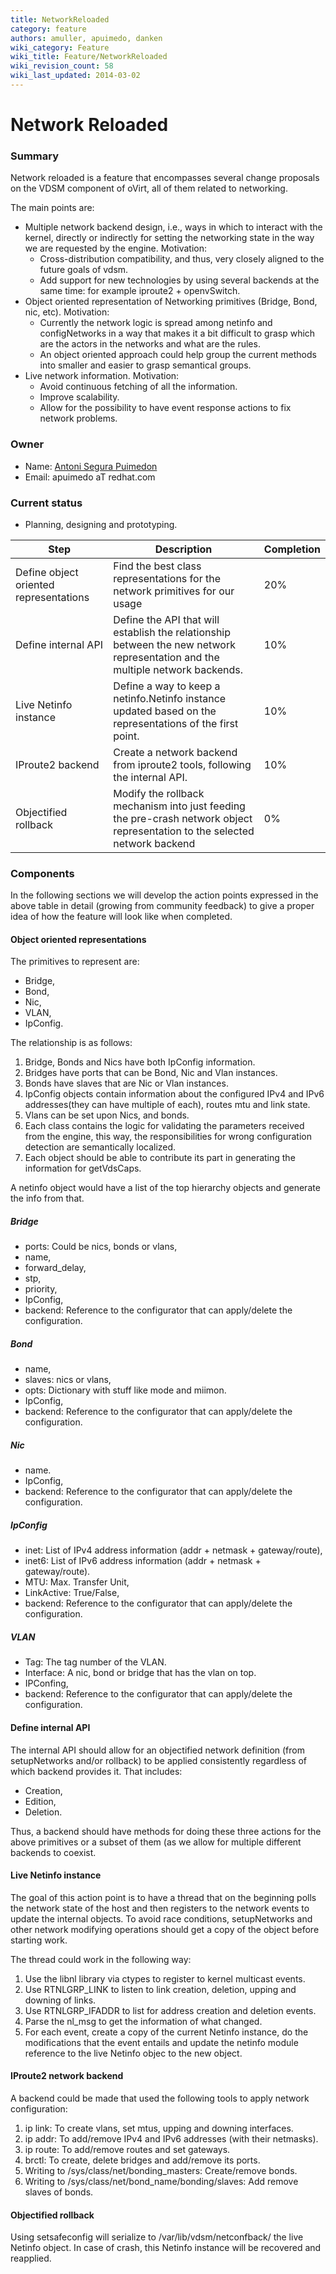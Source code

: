 ```yaml
---
title: NetworkReloaded
category: feature
authors: amuller, apuimedo, danken
wiki_category: Feature
wiki_title: Feature/NetworkReloaded
wiki_revision_count: 58
wiki_last_updated: 2014-03-02
---
```


# Network Reloaded

### Summary

Network reloaded is a feature that encompasses several change proposals on the VDSM component of oVirt, all of them related to networking.

The main points are:

*   Multiple network backend design, i.e., ways in which to interact with the kernel, directly or indirectly for setting the networking state in the way we are requested by the engine. Motivation:
    -   Cross-distribution compatibility, and thus, very closely aligned to the future goals of vdsm.
    -   Add support for new technologies by using several backends at the same time: for example iproute2 + openvSwitch.
*   Object oriented representation of Networking primitives (Bridge, Bond, nic, etc). Motivation:
    -   Currently the network logic is spread among netinfo and configNetworks in a way that makes it a bit difficult to grasp which are the actors in the networks and what are the rules.
    -   An object oriented approach could help group the current methods into smaller and easier to grasp semantical groups.
*   Live network information. Motivation:
    -   Avoid continuous fetching of all the information.
    -   Improve scalability.
    -   Allow for the possibility to have event response actions to fix network problems.

### Owner

*   Name: [ Antoni Segura Puimedon](User:APuimedo)
*   Email: apuimedo aT redhat.com

### Current status

*   Planning, designing and prototyping.

| Step                                   | Description                                                                                                                   | Completion |
|----------------------------------------|-------------------------------------------------------------------------------------------------------------------------------|------------|
| Define object oriented representations | Find the best class representations for the network primitives for our usage                                                  | 20%        |
| Define internal API                    | Define the API that will establish the relationship between the new network representation and the multiple network backends. | 10%        |
| Live Netinfo instance                  | Define a way to keep a netinfo.Netinfo instance updated based on the representations of the first point.                      | 10%        |
| IProute2 backend                       | Create a network backend from iproute2 tools, following the internal API.                                                     | 10%        |
| Objectified rollback                   | Modify the rollback mechanism into just feeding the pre-crash network object representation to the selected network backend   | 0%         |

### Components

In the following sections we will develop the action points expressed in the above table in detail (growing from community feedback) to give a proper idea of how the feature will look like when completed.

#### Object oriented representations

The primitives to represent are:

*   Bridge,
*   Bond,
*   Nic,
*   VLAN,
*   IpConfig.

The relationship is as follows:

1.  Bridge, Bonds and Nics have both IpConfig information.
2.  Bridges have ports that can be Bond, Nic and Vlan instances.
3.  Bonds have slaves that are Nic or Vlan instances.
4.  IpConfig objects contain information about the configured IPv4 and IPv6 addresses(they can have multiple of each), routes mtu and link state.
5.  Vlans can be set upon Nics, and bonds.
6.  Each class contains the logic for validating the parameters received from the engine, this way, the responsibilities for wrong configuration detection are semantically localized.
7.  Each object should be able to contribute its part in generating the information for getVdsCaps.

A netinfo object would have a list of the top hierarchy objects and generate the info from that.

##### Bridge

*   ports: Could be nics, bonds or vlans,
*   name,
*   forward_delay,
*   stp,
*   priority,
*   IpConfig,
*   backend: Reference to the configurator that can apply/delete the configuration.

##### Bond

*   name,
*   slaves: nics or vlans,
*   opts: Dictionary with stuff like mode and miimon.
*   IpConfig,
*   backend: Reference to the configurator that can apply/delete the configuration.

##### Nic

*   name.
*   IpConfig,
*   backend: Reference to the configurator that can apply/delete the configuration.

##### IpConfig

*   inet: List of IPv4 address information (addr + netmask + gateway/route),
*   inet6: List of IPv6 address information (addr + netmask + gateway/route).
*   MTU: Max. Transfer Unit,
*   LinkActive: True/False,
*   backend: Reference to the configurator that can apply/delete the configuration.

##### VLAN

*   Tag: The tag number of the VLAN.
*   Interface: A nic, bond or bridge that has the vlan on top.
*   IPConfing,
*   backend: Reference to the configurator that can apply/delete the configuration.

#### Define internal API

The internal API should allow for an objectified network definition (from setupNetworks and/or rollback) to be applied consistently regardless of which backend provides it. That includes:

*   Creation,
*   Edition,
*   Deletion.

Thus, a backend should have methods for doing these three actions for the above primitives or a subset of them (as we allow for multiple different backends to coexist.

#### Live Netinfo instance

The goal of this action point is to have a thread that on the beginning polls the network state of the host and then registers to the network events to update the internal objects. To avoid race conditions, setupNetworks and other network modifying operations should get a copy of the object before starting work.

The thread could work in the following way:

1.  Use the libnl library via ctypes to register to kernel multicast events.
2.  Use RTNLGRP_LINK to listen to link creation, deletion, upping and downing of links.
3.  Use RTNLGRP_IFADDR to list for address creation and deletion events.
4.  Parse the nl_msg to get the information of what changed.
5.  For each event, create a copy of the current Netinfo instance, do the modifications that the event entails and update the netinfo module reference to the live Netinfo objec to the new object.

#### IProute2 network backend

A backend could be made that used the following tools to apply network configuration:

1.  ip link: To create vlans, set mtus, upping and downing interfaces.
2.  ip addr: To add/remove IPv4 and IPv6 addresses (with their netmasks).
3.  ip route: To add/remove routes and set gateways.
4.  brctl: To create, delete bridges and add/remove its ports.
5.  Writing to /sys/class/net/bonding_masters: Create/remove bonds.
6.  Writing to /sys/class/net/bond_name/bonding/slaves: Add remove slaves of bonds.

#### Objectified rollback

Using setsafeconfig will serialize to /var/lib/vdsm/netconfback/ the live Netinfo object. In case of crash, this Netinfo instance will be recovered and reapplied.
